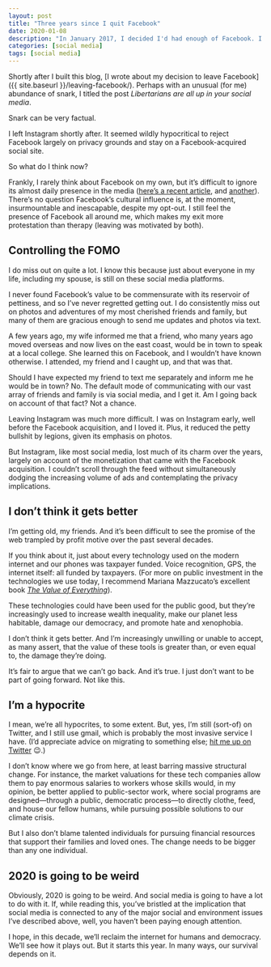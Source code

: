 ```yaml
---
layout: post
title: "Three years since I quit Facebook"
date: 2020-01-08
description: "In January 2017, I decided I'd had enough of Facebook. I closed my account, and less than a year later, ditched Instagram, too. Here's what I think about it now."
categories: [social media]
tags: [social media]
---
```


Shortly after I built this blog, [I wrote about my decision to leave Facebook]({{ site.baseurl }}/leaving-facebook/). Perhaps with an unusual (for me) abundance of snark, I titled the post <cite>Libertarians are all up in your social media</cite>. 

Snark can be very factual.

I left Instagram shortly after. It seemed wildly hypocritical to reject Facebook largely on privacy grounds and stay on a Facebook-acquired social site. 

So what do I think now? 

Frankly, I rarely think about Facebook on my own, but it’s difficult to ignore its almost daily presence in the media ([here’s a recent article](https://www.nytimes.com/2020/01/07/technology/facebook-trump-2020.html), and [another](https://variety.com/2020/film/news/sacha-baron-cohen-mark-zuckerberg-golden-globes-1203457397/)). There’s no question Facebook’s cultural influence is, at the moment, insurmountable and inescapable, despite my opt-out. I still feel the presence of Facebook all around me, which makes my exit more protestation than therapy (leaving was motivated by both).

## Controlling the FOMO

I do miss out on quite a lot. I know this because just about everyone in my life, including my spouse, is still on these social media platforms. 

I never found Facebook’s value to be commensurate with its reservoir of pettiness, and so I’ve never regretted getting out. I do consistently miss out on photos and adventures of my most cherished friends and family, but many of them are gracious enough to send me updates and photos via text. 

A few years ago, my wife informed me that a friend, who many years ago moved overseas and now lives on the east coast, would be in town to speak at a local college. She learned this on Facebook, and I wouldn’t have known otherwise. I attended, my friend and I caught up, and that was that. 

Should I have expected my friend to text me separately and inform me he would be in town? No. The default mode of communicating with our vast array of friends and family is via social media, and I get it. Am I going back on account of that fact? Not a chance.

Leaving Instagram was much more difficult. I was on Instagram early, well before the Facebook acquisition, and I loved it. Plus, it reduced the petty bullshit by legions, given its emphasis on photos.

But Instagram, like most social media, lost much of its charm over the years, largely on account of the monetization that came with the Facebook acquisition. I couldn’t scroll through the feed without simultaneously dodging the increasing volume of ads and contemplating the privacy implications.

## I don’t think it gets better

I’m getting old, my friends. And it’s been difficult to see the promise of the web trampled by profit motive over the past several decades.

If you think about it, just about every technology used on the modern internet and our phones was taxpayer funded. Voice recognition, GPS, the internet itself: all funded by taxpayers. (For more on public investment in the technologies we use today, I recommend Mariana Mazzucato’s excellent book [<cite>The Value of Everything</cite>](https://marianamazzucato.com/publications/books/value-of-everything/)).

These technologies could have been used for the public good, but  they’re increasingly used to increase wealth inequality, make our planet less habitable, damage our democracy, and promote hate and xenophobia.

I don’t think it gets better. And I’m increasingly unwilling or unable to accept, as many assert, that the value of these tools is greater than, or even equal to, the damage they’re doing.

It’s fair to argue that we can’t go back. And it’s true. I just don’t want to be part of going forward. Not like this. 

## I’m a hypocrite

I mean, we’re all hypocrites, to some extent. But, yes, I’m still (sort-of) on Twitter, and I still use gmail, which is probably the most invasive service I have. (I’d appreciate advice on migrating to something else; [hit me up on Twitter](https://twitter.com/forestglenroad) 😉.)

I don’t know where we go from here, at least barring massive structural change. For instance, the market valuations for these tech companies allow them to pay enormous salaries to workers whose skills would, in my opinion, be better applied to public-sector work, where social programs are designed—through a public, democratic process—to directly clothe, feed, and house our fellow humans, while pursuing possible solutions to our climate crisis. 

But I also don’t blame talented individuals for pursuing financial resources that support their families and loved ones. The change needs to be bigger than any one individual.

## 2020 is going to be weird

Obviously, 2020 is going to be weird. And social media is going to have a lot to do with it. If, while reading this, you’ve bristled at the implication that social media is connected to any of the major social and environment issues I’ve described above, well, you haven’t been paying enough attention.

I hope, in this decade, we’ll reclaim the internet for humans and democracy. We’ll see how it plays out. But it starts this year. In many ways, our survival depends on it.

